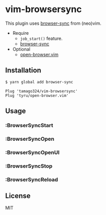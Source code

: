 # vim-browsersync

This plugin uses [browser-sync](https://github.com/BrowserSync/browser-sync) from (neo)vim.

* Require
  * `job_start()` feature.
  * [browser-sync](https://github.com/BrowserSync/browser-sync)
* Optional
  * [open-browser.vim](https://github.com/tyru/open-browser.vim)

## Installation

```sh
$ yarn global add browser-sync
```

```vim
Plug 'tamago324/vim-browsersync'
Plug 'tyru/open-browser.vim'
```

## Usage

### :BrowserSyncStart

### :BrowserSyncOpen

### :BrowserSyncOpenUI

### :BrowserSyncStop

### :BrowserSyncReload


## License

MIT
